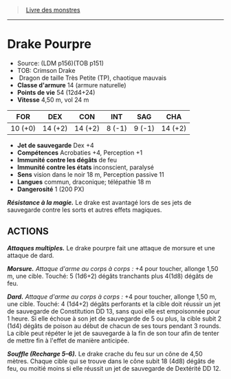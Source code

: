 ﻿> [Livre des monstres](tome_of_beasts.md)

---

# Drake Pourpre

- Source: (LDM p156)(TOB p151)
- TOB: Crimson Drake
-  Dragon de taille Très Petite (TP), chaotique mauvais
- **Classe d'armure** 14 (armure naturelle)
- **Points de vie** 54 (12d4+24)
- **Vitesse** 4,50 m, vol 24 m

|FOR|DEX|CON|INT|SAG|CHA|
|---|---|---|---|---|---|
|10 (+0)|14 (+2)|14 (+2)|8 (-1)|9 (-1)|14 (+2)|

- **Jet de sauvegarde** Dex +4
- **Compétences** Acrobaties +4, Perception +1
- **Immunité contre les dégâts** de feu
- **Immunité contre les états** inconscient, paralysé
- **Sens** vision dans le noir 18 m, Perception passive 11
- **Langues** commun, draconique; télépathie 18 m
- **Dangerosité** 1 (200 PX)

**_Résistance à la magie._** Le drake est avantagé lors de ses jets de sauvegarde contre les sorts et autres effets magiques.

## ACTIONS

**_Attaques multiples._** Le drake pourpre fait une attaque de morsure et une attaque de dard.

**_Morsure._** _Attaque d'arme au corps à corps :_ +4 pour toucher, allonge 1,50 m, une cible. Touché: 5 (1d6+2) dégâts tranchants plus 4(1d8) dégâts de feu.

**_Dard._** _Attaque d'arme au corps à corps :_ +4 pour toucher, allonge 1,50 m, une cible. Touché: 4 (1d4+2) dégâts perforants et la cible doit réussir un jet de sauvegarde de Constitution DD 13, sans quoi elle est empoisonnée pour 1 heure. Si elle échoue à son jet de sauvegarde de 5 ou plus, la cible subit 2 (1d4) dégâts de poison au début de chacun de ses tours pendant 3 rounds. La cible peut répéter le jet de sauvegarde à la fin de son tour afin de tenter de mettre fin à l'effet de manière anticipée.

**_Souffle (Recharge 5–6)._** Le drake crache du feu sur un cône de 4,50 mètres. Chaque cible qui se trouve dans le cône subit 18 (4d8) dégâts de feu, ou moitié moins si elle réussit un jet de sauvegarde de Dextérité DD 12.

